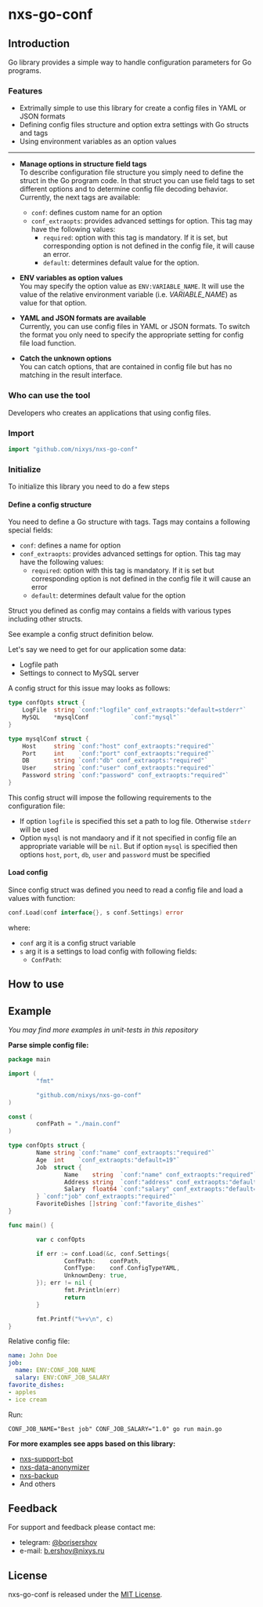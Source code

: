 # nxs-go-conf

## Introduction

Go library provides a simple way to handle configuration parameters for Go programs.

### Features

- Extrimally simple to use this library for create a config files in YAML or JSON formats
- Defining config files structure and option extra settings with Go structs and tags
- Using environment variables as an option values

---

- **Manage options in structure field tags**  
  To describe configuration file structure you simply need to define the struct in the Go program code. In that struct you can use field tags to set different options and to determine config file decoding behavior. Currently, the next tags are available:
  - `conf`: defines custom name for an option
  - `conf_extraopts`: provides advanced settings for option. This tag may have the following values:
    - `required`: option with this tag is mandatory. If it is set, but corresponding option is not defined in the config file, it will cause an error.
    - `default`: determines default value for the option.

- **ENV variables as option values**  
  You may specify the option value as `ENV:VARIABLE_NAME`. It will use the value of the relative environment variable (i.e. _VARIABLE_NAME_) as value for that option.

- **YAML and JSON formats are available**  
  Currently, you can use config files in YAML or JSON formats. To switch the format you only need to specify the appropriate setting for config file load function.

- **Catch the unknown options**  
  You can catch options, that are contained in config file but has no matching in the result interface.

### Who can use the tool

Developers who creates an applications that using config files.

### Import

```go
import "github.com/nixys/nxs-go-conf"
```

### Initialize

To initialize this library you need to do a few steps

#### Define a config structure

You need to define a Go structure with tags. Tags may contains a following special fields:
- `conf`: defines a name for option
- `conf_extraopts`: provides advanced settings for option. This tag may have the following values:
  - `required`: option with this tag is mandatory. If it is set but corresponding option is not defined in the config file it will cause an error
  - `default`: determines default value for the option

Struct you defined as config may contains a fields with various types including other structs.

See example a config struct definition below.

Let's say we need to get for our application some data:
- Logfile path 
- Settings to connect to MySQL server

A config struct for this issue may looks as follows:
```go
type confOpts struct {
	LogFile  string `conf:"logfile" conf_extraopts:"default=stderr"`
	MySQL    *mysqlConf            `conf:"mysql"`
}

type mysqlConf struct {
	Host     string `conf:"host" conf_extraopts:"required"`
	Port     int    `conf:"port" conf_extraopts:"required"`
	DB       string `conf:"db" conf_extraopts:"required"`
	User     string `conf:"user" conf_extraopts:"required"`
	Password string `conf:"password" conf_extraopts:"required"`
}
```

This config struct will impose the following requirements to the configuration file:
- If option `logfile` is specified this set a path to log file. Otherwise `stderr` will be used
- Option `mysql` is not mandaory and if it not specified in config file an appropriate variable will be `nil`. But if option `mysql` is specified then options `host`, `port`, `db`, `user` and `password` must be specified

#### Load config

Since config struct was defined you need to read a config file and load a values with function:
```go
conf.Load(conf interface{}, s conf.Settings) error
```

where:
- `conf` arg it is a config struct variable
- `s` arg it is a settings to load config with following fields:
  - `ConfPath`: 

## How to use



## Example

*You may find more examples in unit-tests in this repository*

**Parse simple config file:**

```go
package main

import (
        "fmt"

        "github.com/nixys/nxs-go-conf"
)

const (
        confPath = "./main.conf"
)

type confOpts struct {
        Name string `conf:"name" conf_extraopts:"required"`
        Age  int    `conf_extraopts:"default=19"`
        Job  struct {
                Name    string  `conf:"name" conf_extraopts:"required"`
                Address string  `conf:"address" conf_extraopts:"default=Some Address"`
                Salary  float64 `conf:"salary" conf_extraopts:"default=1.3"`
        } `conf:"job" conf_extraopts:"required"`
        FavoriteDishes []string `conf:"favorite_dishes"`
}

func main() {

        var c confOpts

        if err := conf.Load(&c, conf.Settings{
                ConfPath:    confPath,
                ConfType:    conf.ConfigTypeYAML,
                UnknownDeny: true,
        }); err != nil {
                fmt.Println(err)
                return
        }

        fmt.Printf("%+v\n", c)
}
```

Relative config file:
```yaml
name: John Doe
job:
  name: ENV:CONF_JOB_NAME
  salary: ENV:CONF_JOB_SALARY
favorite_dishes:
- apples
- ice cream
```

Run:

```
CONF_JOB_NAME="Best job" CONF_JOB_SALARY="1.0" go run main.go
```

**For more examples see apps based on this library:**
- [nxs-support-bot](https://github.com/nixys/nxs-support-bot)
- [nxs-data-anonymizer](https://github.com/nixys/nxs-data-anonymizer)
- [nxs-backup](https://github.com/nixys/nxs-backup)
- And others

## Feedback

For support and feedback please contact me:
- telegram: [@borisershov](https://t.me/borisershov)
- e-mail: b.ershov@nixys.ru

## License

nxs-go-conf is released under the [MIT License](LICENSE).
